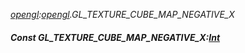 _[opengl](../../modules/opengl/opengl-module.md):[opengl](../../modules/opengl/opengl-module.md).GL\_TEXTURE\_CUBE\_MAP\_NEGATIVE\_X_
##### Const GL\_TEXTURE\_CUBE\_MAP\_NEGATIVE\_X:[Int](../../modules/wonkey/wonkey-types-int.md)
